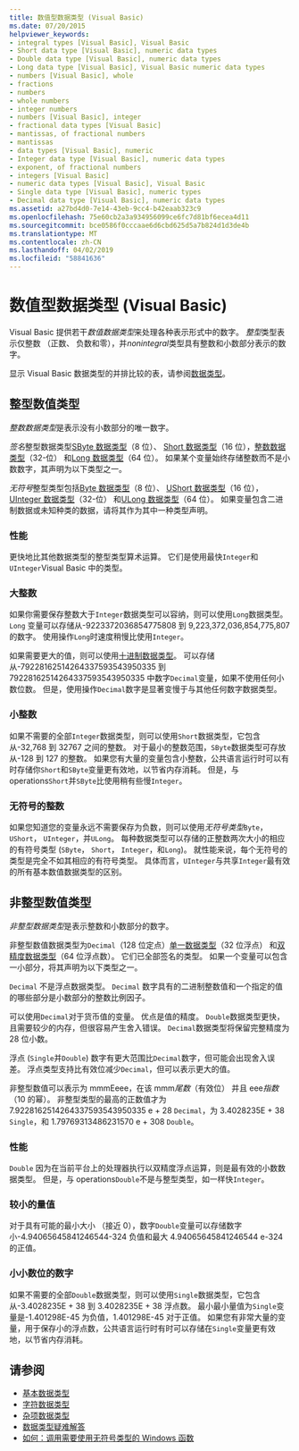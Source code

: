 ```yaml
---
title: 数值型数据类型 (Visual Basic)
ms.date: 07/20/2015
helpviewer_keywords:
- integral types [Visual Basic], Visual Basic
- Short data type [Visual Basic], numeric data types
- Double data type [Visual Basic], numeric data types
- Long data type [Visual Basic], Visual Basic numeric data types
- numbers [Visual Basic], whole
- fractions
- numbers
- whole numbers
- integer numbers
- numbers [Visual Basic], integer
- fractional data types [Visual Basic]
- mantissas, of fractional numbers
- mantissas
- data types [Visual Basic], numeric
- Integer data type [Visual Basic], numeric data types
- exponent, of fractional numbers
- integers [Visual Basic]
- numeric data types [Visual Basic], Visual Basic
- Single data type [Visual Basic], numeric types
- Decimal data type [Visual Basic], numeric data types
ms.assetid: a27bd4d0-7e14-43eb-9cc4-b42eaab323c9
ms.openlocfilehash: 75e60cb2a3a934956099ce6fc7d81bf6ecea4d11
ms.sourcegitcommit: bce0586f0cccaae6d6cbd625d5a7b824d1d3de4b
ms.translationtype: MT
ms.contentlocale: zh-CN
ms.lasthandoff: 04/02/2019
ms.locfileid: "58841636"
---
```

# <a name="numeric-data-types-visual-basic"></a>数值型数据类型 (Visual Basic)
Visual Basic 提供若干*数值数据类型*来处理各种表示形式中的数字。 *整型*类型表示仅整数 （正数、 负数和零），并*nonintegral*类型具有整数和小数部分表示的数字。  
  
 显示 Visual Basic 数据类型的并排比较的表，请参阅[数据类型](../../../../visual-basic/language-reference/data-types/index.md)。  
  
## <a name="integral-numeric-types"></a>整型数值类型  
 *整数数据类型*是表示没有小数部分的唯一数字。  
  
 *签名*整型数据类型[SByte 数据类型](../../../../visual-basic/language-reference/data-types/sbyte-data-type.md)（8 位）、 [Short 数据类型](../../../../visual-basic/language-reference/data-types/short-data-type.md)（16 位），[整数数据类型](../../../../visual-basic/language-reference/data-types/integer-data-type.md)（32-位） 和[Long 数据类型](../../../../visual-basic/language-reference/data-types/long-data-type.md)（64 位）。 如果某个变量始终存储整数而不是小数数字，其声明为以下类型之一。  
  
 *无符号*整型类型包括[Byte 数据类型](../../../../visual-basic/language-reference/data-types/byte-data-type.md)（8 位）、 [UShort 数据类型](../../../../visual-basic/language-reference/data-types/ushort-data-type.md)（16 位）， [UInteger 数据类型](../../../../visual-basic/language-reference/data-types/uinteger-data-type.md)（32-位） 和[ULong 数据类型](../../../../visual-basic/language-reference/data-types/ulong-data-type.md)（64 位）。 如果变量包含二进制数据或未知种类的数据，请将其作为其中一种类型声明。  
  
### <a name="performance"></a>性能  
 更快地比其他数据类型的整型类型算术运算。 它们是使用最快`Integer`和`UInteger`Visual Basic 中的类型。  
  
### <a name="large-integers"></a>大整数  
 如果你需要保存整数大于`Integer`数据类型可以容纳，则可以使用`Long`数据类型。 `Long` 变量可以存储从-9223372036854775808 到 9,223,372,036,854,775,807 的数字。 使用操作`Long`时速度稍慢比使用`Integer`。  
  
 如果需要更大的值，则可以使用[十进制数据类型](../../../../visual-basic/language-reference/data-types/decimal-data-type.md)。 可以存储从-79228162514264337593543950335 到 79228162514264337593543950335 中数字`Decimal`变量，如果不使用任何小数位数。 但是，使用操作`Decimal`数字是显著变慢于与其他任何数字数据类型。  
  
### <a name="small-integers"></a>小整数  
 如果不需要的全部`Integer`数据类型，则可以使用`Short`数据类型，它包含从-32,768 到 32767 之间的整数。 对于最小的整数范围，`SByte`数据类型可存放从-128 到 127 的整数。 如果您有大量的变量包含小整数，公共语言运行时可以有时存储你`Short`和`SByte`变量更有效地，以节省内存消耗。 但是，与 operations`Short`并`SByte`比使用稍有些慢`Integer`。  
  
### <a name="unsigned-integers"></a>无符号的整数  
 如果您知道您的变量永远不需要保存为负数，则可以使用*无符号类型*`Byte`， `UShort`， `UInteger`，并`ULong`。 每种数据类型可以存储的正整数两次大小的相应的有符号类型 (`SByte`， `Short`， `Integer`，和`Long`)。 就性能来说，每个无符号的类型是完全不如其相应的有符号类型。 具体而言，`UInteger`与共享`Integer`最有效的所有基本数值数据类型的区别。  
  
## <a name="nonintegral-numeric-types"></a>非整型数值类型  
 *非整型数据类型*是表示整数和小数部分的数字。  
  
 非整型数值数据类型为`Decimal`（128 位定点）[单一数据类型](../../../../visual-basic/language-reference/data-types/single-data-type.md)（32 位浮点） 和[双精度数据类型](../../../../visual-basic/language-reference/data-types/double-data-type.md)（64 位浮点数）。 它们已全部签名的类型。 如果一个变量可以包含一小部分，将其声明为以下类型之一。  
  
 `Decimal` 不是浮点数据类型。 `Decimal` 数字具有的二进制整数值和一个指定的值的哪些部分是小数部分的整数比例因子。  
  
 可以使用`Decimal`对于货币值的变量。 优点是值的精度。 `Double`数据类型更快，且需要较少的内存，但很容易产生舍入错误。 `Decimal`数据类型将保留完整精度为 28 位小数。  
  
 浮点 (`Single`并`Double`) 数字有更大范围比`Decimal`数字，但可能会出现舍入误差。 浮点类型支持比有效位减少`Decimal`，但可以表示更大的值。  
  
 非整型数值可以表示为 mmmEeee，在该 mmm*尾数*（有效位） 并且 eee*指数*（10 的幂）。 非整型类型的最高的正数值才为 7.9228162514264337593543950335 e + 28 `Decimal`，为 3.4028235E + 38 `Single`，和 1.79769313486231570 e + 308 `Double`。  
  
### <a name="performance"></a>性能  
 `Double` 因为在当前平台上的处理器执行以双精度浮点运算，则是最有效的小数数据类型。 但是，与 operations`Double`不是与整型类型，如一样快`Integer`。  
  
### <a name="small-magnitudes"></a>较小的量值  
 对于具有可能的最小大小 （接近 0），数字`Double`变量可以存储数字小-4.94065645841246544-324 负值和最大 4.94065645841246544 e-324 的正值。  
  
### <a name="small-fractional-numbers"></a>小小数位的数字  
 如果不需要的全部`Double`数据类型，则可以使用`Single`数据类型，它包含从-3.4028235E + 38 到 3.4028235E + 38 浮点数。 最小最小量值为`Single`变量是-1.401298E-45 为负值，1.401298E-45 对于正值。 如果您有非常大量的变量，用于保存小的浮点数，公共语言运行时有时可以存储在`Single`变量更有效地，以节省内存消耗。  
  
## <a name="see-also"></a>请参阅

- [基本数据类型](../../../../visual-basic/programming-guide/language-features/data-types/elementary-data-types.md)
- [字符数据类型](../../../../visual-basic/programming-guide/language-features/data-types/character-data-types.md)
- [杂项数据类型](../../../../visual-basic/programming-guide/language-features/data-types/miscellaneous-data-types.md)
- [数据类型疑难解答](../../../../visual-basic/programming-guide/language-features/data-types/troubleshooting-data-types.md)
- [如何：调用需要使用无符号类型的 Windows 函数](../../../../visual-basic/programming-guide/com-interop/how-to-call-a-windows-function-that-takes-unsigned-types.md)
